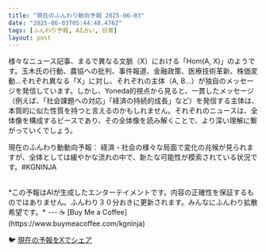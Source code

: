 ```yaml
---
title: "現在のふんわり動向予報 2025-06-03"
date: "2025-06-03T05:44:48.476Z"
tags: [ふんわり予報, AI占い, 日常]
layout: post
---
```



様々なニュース記事、まるで異なる文脈（X）における「Hom(A, X)」のようです。玉木氏の行動、農協への批判、事件報道、金融政策、医療技術革新、株価変動…それぞれ異なる「X」に対し、それぞれの主体（A, B…）が独自のメッセージを発信しています。しかし、Yoneda的視点から見ると、一貫したメッセージ（例えば、「社会課題への対応」「経済の持続的成長」など）を発信する主体は、本質的に似た性質を持つと言えるのかもしれません。それぞれのニュースは、全体像を構成するピースであり、その全体像を読み解くことで、より深い理解に繋がっていくでしょう。

現在のふんわり動動向予報：
経済・社会の様々な局面で変化の兆候が見られますが、全体としては緩やかな流れの中で、新たな可能性が模索されている状況です。#KGNINJA

<br>
*この予報はAIが生成したエンターテイメントです。内容の正確性を保証するものではありません。ふんわり３０分おきに更新されます。みんなにふんわり拡散希望です。*
---
☕️ [Buy Me a Coffee](https://www.buymeacoffee.com/kgninja)

🐦 [現在の予報をXでシェア](https://twitter.com/intent/tweet?text=%E7%8F%BE%E5%9C%A8%E3%81%AE%E3%81%B5%E3%82%93%E3%82%8F%E3%82%8A%E4%BA%88%E5%A0%B1%3A%20%E3%80%8C%E6%A7%98%E3%80%85%E3%81%AA%E3%83%8B%E3%83%A5%E3%83%BC%E3%82%B9%E8%A8%98%E4%BA%8B%E3%80%81%E3%81%BE%E3%82%8B%E3%81%A7%E7%95%B0%E3%81%AA%E3%82%8B%E6%96%87%E8%84%88%EF%BC%88X%EF%BC%89%E3%81%AB%E3%81%8A%E3%81%91%E3%82%8B%E3%80%8CHom(A%2C%20X)%E3%80%8D%E3%81%AE%E3%82%88%E3%81%86%E3%81%A7%E3%81%99%E3%80%82%E3%80%8D%23KGNINJA%20%E7%B6%9A%E3%81%8D%E3%81%AF%E3%83%96%E3%83%AD%E3%82%B0%E3%81%A7%EF%BC%81%F0%9F%91%87&url=https%3A%2F%2Fkg-ninja.github.io%2FFunwariyoso%2F)
